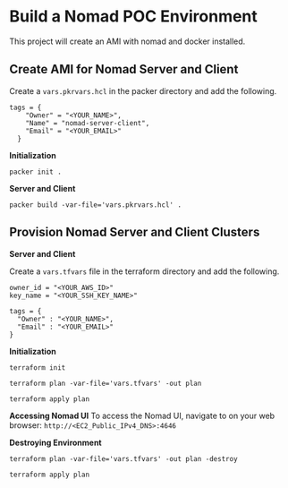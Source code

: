 # Build a Nomad POC Environment

This project will create an AMI with nomad and docker installed.

## Create AMI for Nomad Server and Client

Create a `vars.pkrvars.hcl` in the packer directory and add the following.

```
tags = {
    "Owner" = "<YOUR_NAME>",
    "Name" = "nomad-server-client",
    "Email" = "<YOUR_EMAIL>"
  }
```

**Initialization**

```
packer init .
```

**Server and Client**

```
packer build -var-file='vars.pkrvars.hcl' .
```

## Provision Nomad Server and Client Clusters

**Server and Client**

Create a `vars.tfvars` file in the terraform directory and add the following.

```
owner_id = "<YOUR_AWS_ID>"
key_name = "<YOUR_SSH_KEY_NAME>"

tags = {
  "Owner" : "<YOUR_NAME>",
  "Email" : "<YOUR_EMAIL>"
}
```

**Initialization**

```
terraform init
```

```
terraform plan -var-file='vars.tfvars' -out plan
```

```
terraform apply plan
```

**Accessing Nomad UI**
To access the Nomad UI, navigate to on your web browser: `http://<EC2_Public_IPv4_DNS>:4646`

**Destroying Environment**

```
terraform plan -var-file='vars.tfvars' -out plan -destroy
```

```
terraform apply plan
```
